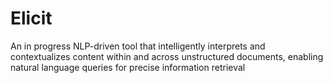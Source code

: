 # Elicit
An in progress NLP-driven tool that intelligently interprets and contextualizes content within and across unstructured documents, enabling natural language queries for precise information retrieval

